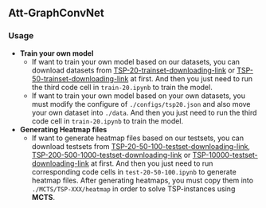 ## Att-GraphConvNet

### Usage

* **Train your own model**
  * If want to train your own model based on our datasets, you can download datasets from [TSP-20-trainset-downloading-link](https://drive.google.com/file/d/1zfk5k4mIuSu8wZqZl9Zly5P9xnqPs8Bv/view?usp=sharing) or [TSP-50-trainset-downloading-link](https://drive.google.com/open?id=1VObdGvYa4k_QfrLPpYIO-tnKU431yRap) at first. And then you just need to run the third code cell in `train-20.ipynb` to train the model.
  * If want to train your own model based on your own datasets, you must modify the configure of `./configs/tsp20.json` and also move your own dataset into `./data`. And then you just need to run the third code cell in `train-20.ipynb` to train the model.
* **Generating Heatmap files**
  * If want to generate heatmap files based on our testsets, you can download testsets from [TSP-20-50-100-testset-downloading-link](https://drive.google.com/open?id=1lmQh1SYFlcaEcvWdKZBs30GyYL-m21nb), [TSP-200-500-1000-testset-downloading-link](https://drive.google.com/open?id=10vIDikHjvJ4WjpU3VXrIshhl6iVwohIh) or [TSP-10000-testset-downloading-link](https://drive.google.com/open?id=1u0jvUSbU-cO0oXOt_JyyXElUtE9uWvNg) at first. And then you just need to run corresponding code cells in `test-20-50-100.ipynb` to generate heatmap files. After generating heatmaps, you must copy them into `./MCTS/TSP-XXX/heatmap` in order to solve TSP-instances using **MCTS**.
